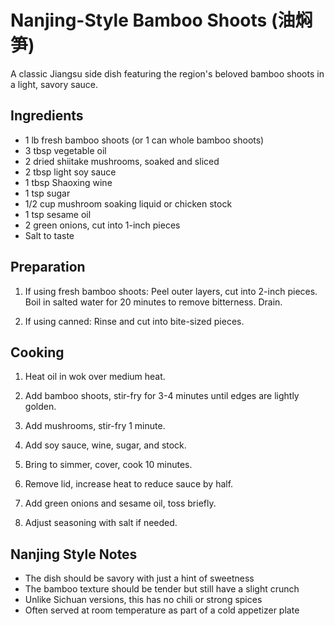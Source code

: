 # Nanjing-Style Bamboo Shoots (油焖笋)

A classic Jiangsu side dish featuring the region's beloved bamboo shoots in a light, savory sauce.

## Ingredients

- 1 lb fresh bamboo shoots (or 1 can whole bamboo shoots)
- 3 tbsp vegetable oil
- 2 dried shiitake mushrooms, soaked and sliced
- 2 tbsp light soy sauce
- 1 tbsp Shaoxing wine
- 1 tsp sugar
- 1/2 cup mushroom soaking liquid or chicken stock
- 1 tsp sesame oil
- 2 green onions, cut into 1-inch pieces
- Salt to taste

## Preparation

1. If using fresh bamboo shoots: Peel outer layers, cut into 2-inch pieces. Boil in salted water for 20 minutes to remove bitterness. Drain.

2. If using canned: Rinse and cut into bite-sized pieces.

## Cooking

1. Heat oil in wok over medium heat.

2. Add bamboo shoots, stir-fry for 3-4 minutes until edges are lightly golden.

3. Add mushrooms, stir-fry 1 minute.

4. Add soy sauce, wine, sugar, and stock.

5. Bring to simmer, cover, cook 10 minutes.

6. Remove lid, increase heat to reduce sauce by half.

7. Add green onions and sesame oil, toss briefly.

8. Adjust seasoning with salt if needed.

## Nanjing Style Notes

- The dish should be savory with just a hint of sweetness
- The bamboo texture should be tender but still have a slight crunch
- Unlike Sichuan versions, this has no chili or strong spices
- Often served at room temperature as part of a cold appetizer plate